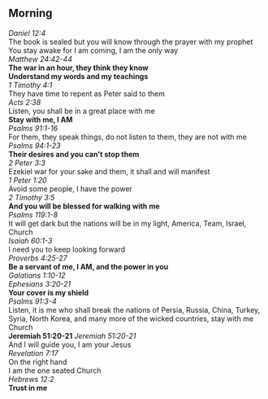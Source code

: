 ## Morning  

_Daniel 12:4_  
The book is sealed but you will know through the prayer with my prophet  
You stay awake for I am coming, I am the only way  
_Matthew 24:42-44_  
**The war in an hour, they think they know**  
**Understand my words and my teachings**  
_1 Timothy 4:1_  
They have time to repent as Peter said to them  
_Acts 2:38_  
Listen, you shall be in a great place with me  
**Stay with me, I AM**  
_Psalms 91:1-16_  
For them, they speak things, do not listen to them, they are not with me  
_Psalms 94:1-23_  
**Their desires and you can't stop them**  
_2 Peter 3:3_  
Ezekiel war for your sake and them, it shall and will manifest  
_1 Peter 1:20_  
Avoid some people, I have the power  
_2 Timothy 3:5_  
**And you will be blessed for walking with me**  
_Psalms 119:1-8_  
It will get dark but the nations will be in my light, America, Team, Israel, Church  
_Isaiah 60:1-3_  
I need you to keep looking forward  
_Proverbs 4:25-27_  
**Be a servant of me, I AM, and the power in you**  
_Galatians 1:10-12_  
_Ephesians 3:20-21_  
**Your cover is my shield**  
_Psalms 91:3-4_  
Listen, it is me who shall break the nations of Persia, Russia, China, Turkey, Syria, North Korea, and many more of the wicked countries, stay with me Church  
**Jeremiah 51:20-21**
_Jeremiah 51:20-21_  
And I will guide you, I am your Jesus  
_Revelation 7:17_  
On the right hand  
I am the one seated Church  
_Hebrews 12:2_  
**Trust in me**  
